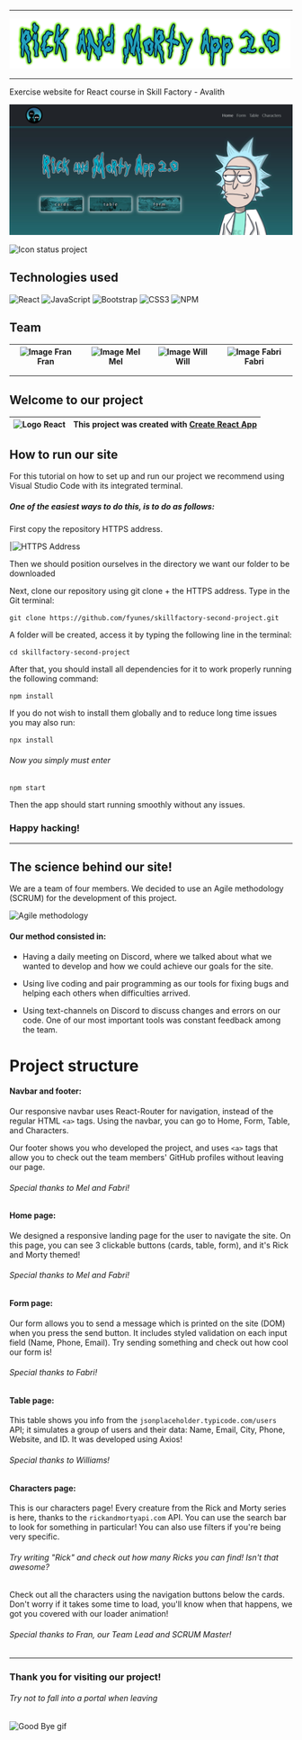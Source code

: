 
---

![Image main title](./public/img/title_readme.png)

---

Exercise website for React course in Skill Factory - Avalith

![Image landing page](./public/img/print_readme.jpg)

![Icon status project](http://img.shields.io/static/v1?label=STATUS&message=In%20development&color=RED&style=for-the-badge)

## Technologies used

![React](https://img.shields.io/badge/react-%2320232a.svg?style=for-the-badge&logo=react&logoColor=%2361DAFB)  ![JavaScript](https://img.shields.io/badge/javascript-%23323330.svg?style=for-the-badge&logo=javascript&logoColor=%23F7DF1E)  ![Bootstrap](https://img.shields.io/badge/bootstrap-%23563D7C.svg?style=for-the-badge&logo=bootstrap&logoColor=white)  	![CSS3](https://img.shields.io/badge/css3-%231572B6.svg?style=for-the-badge&logo=css3&logoColor=white) ![NPM](https://img.shields.io/badge/NPM-%23000000.svg?style=for-the-badge&logo=npm&logoColor=white)


## Team

|![Image Fran](https://github.com/fyunes.png) Fran| ![Image Mel](https://github.com/MelinaLencina.png) Mel | ![Image Will](https://github.com/hernandw.png)Will |![Image Fabri](https://github.com/saveasfabri.png) Fabri|
| :---: | :---: | :---: | :---: |

---

## Welcome to our project

|![Logo React](https://miro.medium.com/max/464/1*LxtdsVO0UnRDlrale42riQ.png)|This project was created with [Create React App](https://github.com/facebook/create-react-app)|
| :---: | :---: |
  


## How to run our site

For this tutorial on how to set up and run our project we recommend using Visual Studio Code with its integrated terminal.

##### One of the easiest ways to do this, is to do as follows:

First copy the repository HTTPS address.

|![HTTPS Address](https://cdn.discordapp.com/attachments/854123718753779762/1019062599503065139/unknown.png)

Then we should position ourselves in the directory we want our folder to be downloaded

Next, clone our repository using git clone + the HTTPS address.
Type in the Git terminal:

```
git clone https://github.com/fyunes/skillfactory-second-project.git 
```

A folder will be created, access it by typing the following line in the terminal:

```
cd skillfactory-second-project
```

After that, you should install all dependencies for it to work properly running the following command:

```
npm install
```

If you do not wish to install them globally and to reduce long time issues you may also run:

```
npx install
```

###### Now you simply must enter

```
npm start
```

Then the app should start running smoothly without any issues.

### Happy hacking!

* * *

The science behind our site!
----------------------------

We are a team of four members. We decided to use an Agile methodology (SCRUM) for the development of this project. 

![Agile methodology](https://cdn.discordapp.com/attachments/854123718753779762/1019067397623255150/unknown.png) 

#### Our method consisted in:

* Having a daily meeting on Discord, where we talked about what we wanted to develop and how we could achieve our goals for the site. 

* Using live coding and pair programming as our tools for fixing bugs and helping each others when difficulties arrived. 

* Using text-channels on Discord to discuss changes and errors on our code. One of our most important tools was constant feedback among the team.

# Project structure

#### Navbar and footer:

Our responsive navbar uses React-Router for navigation, instead of the regular HTML `<a>` tags. Using the navbar, you can go to Home, Form, Table, and Characters. 

Our footer shows you who developed the project, and uses `<a>` tags that allow you to check out the team members' GitHub profiles without leaving our page.

###### Special thanks to Mel and Fabri! 


#### Home page:

We designed a responsive landing page for the user to navigate the site. 
On this page, you can see 3 clickable buttons (cards, table, form), and it's Rick and Morty themed!  

###### Special thanks to Mel and Fabri! 

#### Form page:

Our form allows you to send a message which is printed on the site (DOM) when you press the send button. It includes styled validation on each input field (Name, Phone, Email). 
Try sending something and check out how cool our form is!

###### Special thanks to Fabri! 

#### Table page:

This table shows you info from the `jsonplaceholder.typicode.com/users` API; it simulates a group of users and their data: Name, Email, City, Phone, Website, and ID. It was developed using Axios! 

###### Special thanks to Williams! 

#### Characters page:

This is our characters page! Every creature from the Rick and Morty series is here, thanks to the `rickandmortyapi.com` API. 
You can use the search bar to look for something in particular! You can also use filters if you're being very specific. 
###### Try writing "Rick" and check out how many Ricks you can find! Isn't that awesome? 
 
Check out all the characters using the navigation buttons below the cards. Don't worry if it takes some time to load, you'll know when that happens, we got you covered with our loader animation! 

###### Special thanks to Fran, our Team Lead and SCRUM Master! 

----------------------------

### Thank you for visiting our project!  
###### Try not to fall into a portal when leaving 

![Good Bye gif](https://media3.giphy.com/media/vhhRM3XldbbQA/giphy.gif?cid=790b7611d799f70583b2be3506395516af88760da255f5a5&rid=giphy.gif&ct=g)
